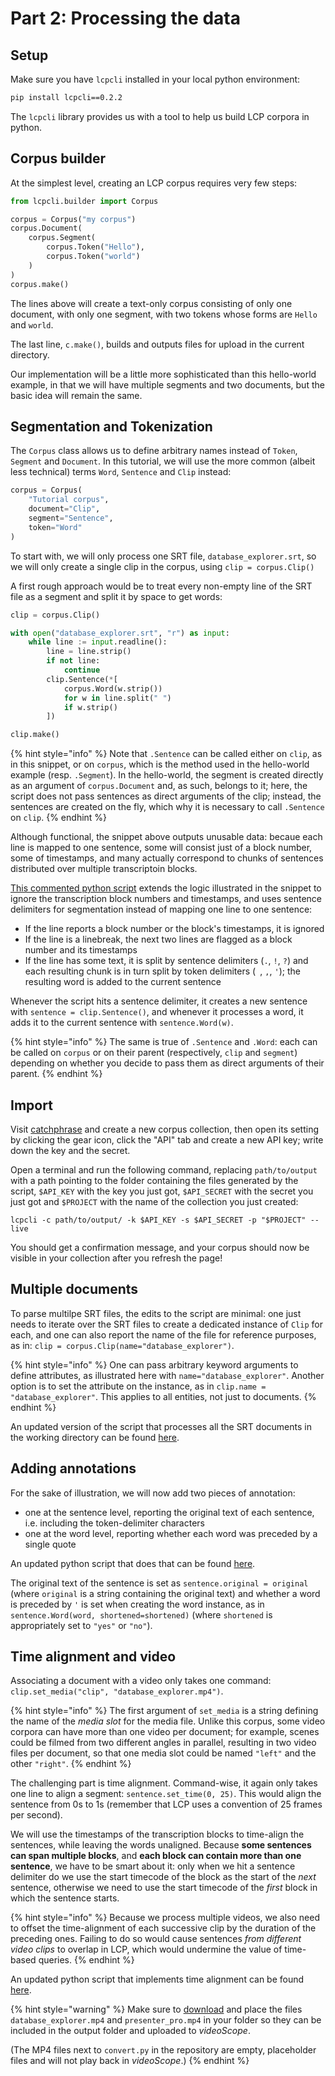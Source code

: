 # Part 2: Processing the data

## Setup

Make sure you have `lcpcli` installed in your local python environment:

```bash
pip install lcpcli==0.2.2
```

The `lcpcli` library provides us with a tool to help us build LCP corpora in python.

## Corpus builder

At the simplest level, creating an LCP corpus requires very few steps:

```python
from lcpcli.builder import Corpus

corpus = Corpus("my corpus")
corpus.Document(
    corpus.Segment(
        corpus.Token("Hello"),
        corpus.Token("world")
    )
)
corpus.make()
```

The lines above will create a text-only corpus consisting of only one document, with only one segment, with two tokens whose forms are `Hello` and `world`.

The last line, `c.make()`, builds and outputs files for upload in the current directory.

Our implementation will be a little more sophisticated than this hello-world example, in that we will have multiple segments and two documents, but the basic idea will remain the same.


## Segmentation and Tokenization

The `Corpus` class allows us to define arbitrary names instead of `Token`, `Segment` and `Document`. In this tutorial, we will use the more common (albeit less technical) terms `Word`, `Sentence` and `Clip` instead:

```python
corpus = Corpus(
    "Tutorial corpus",
    document="Clip",
    segment="Sentence",
    token="Word"
)
```

To start with, we will only process one SRT file, `database_explorer.srt`, so we will only create a single clip in the corpus, using `clip = corpus.Clip()`

A first rough approach would be to treat every non-empty line of the SRT file as a segment and split it by space to get words:

```python
clip = corpus.Clip()

with open("database_explorer.srt", "r") as input:
    while line := input.readline():
        line = line.strip()
        if not line:
            continue
        clip.Sentence(*[
            corpus.Word(w.strip())
            for w in line.split(" ")
            if w.strip()
        ])

clip.make()
```

{% hint style="info" %}
Note that `.Sentence` can be called either on `clip`, as in this snippet, or on `corpus`, which is the method used in the hello-world example (resp. `.Segment`). In the hello-world, the segment is created directly as an argument of `corpus.Document` and, as such, belongs to it; here, the script does not pass sentences as direct arguments of the clip; instead, the sentences are created on the fly, which why it is necessary to call `.Sentence` on `clip`.
{% endhint %}

Although functional, the snippet above outputs unusable data: becaue each line is mapped to one sentence, some will consist just of a block number, some of timestamps, and many actually correspond to chunks of sentences distributed over multiple transcriptoin blocks.

[This commented python script](https://github.com/liri-uzh/lcp_tutorial/blob/main/first_pass/convert.py) extends the logic illustrated in the snippet to ignore the transcription block numbers and timestamps, and uses sentence delimiters for segmentation instead of mapping one line to one sentence:

 - If the line reports a block number or the block's timestamps, it is ignored
 - If the line is a linebreak, the next two lines are flagged as a block number and its timestamps
 - If the line has some text, it is split by sentence delimiters (`.`, `!`, `?`) and each resulting chunk is in turn split by token delimiters (` `, `,`, `'`); the resulting word is added to the current sentence

Whenever the script hits a sentence delimiter, it creates a new sentence with `sentence = clip.Sentence()`, and whenever it processes a word, it adds it to the current sentence with `sentence.Word(w)`.

{% hint style="info" %}
The same is true of `.Sentence` and `.Word`: each can be called on `corpus` or on their parent (respectively, `clip` and `segment`) depending on whether you decide to pass them as direct arguments of their parent.
{% endhint %}

## Import

Visit [catchphrase](https://catchphrase.linguistik.uzh.ch) and create a new corpus collection, then open its setting by clicking the gear icon, click the "API" tab and create a new API key; write down the key and the secret.

Open a terminal and run the following command, replacing `path/to/output` with a path pointing to the folder containing the files generated by the script, `$API_KEY` with the key you just got, `$API_SECRET` with the secret you just got and `$PROJECT` with the name of the collection you just created:

`lcpcli -c path/to/output/ -k $API_KEY -s $API_SECRET -p "$PROJECT" --live`

You should get a confirmation message, and your corpus should now be visible in your collection after you refresh the page!


## Multiple documents

To parse multilpe SRT files, the edits to the script are minimal: one just needs to iterate over the SRT files to create a dedicated instance of `Clip` for each, and one can also report the name of the file for reference purposes, as in: `clip = corpus.Clip(name="database_explorer")`.

{% hint style="info" %}
One can pass arbitrary keyword arguments to define attributes, as illustrated here with `name="database_explorer"`. Another option is to set the attribute on the instance, as in `clip.name = "database_explorer"`. This applies to all entities, not just to documents.
{% endhint %}

An updated version of the script that processes all the SRT documents in the working directory can be found [here](https://github.com/liri-uzh/lcp_tutorial/blob/main/all_documents/convert.py).

## Adding annotations

For the sake of illustration, we will now add two pieces of annotation:
 - one at the sentence level, reporting the original text of each sentence, i.e. including the token-delimiter characters
 - one at the word level, reporting whether each word was preceded by a single quote

An updated python script that does that can be found [here](https://github.com/liri-uzh/lcp_tutorial/blob/main/original_shortened/convert.py).

The original text of the sentence is set as `sentence.original = original` (where `original` is a string containing the original text) and whether a word is preceded by `'` is set when creating the word instance, as in `sentence.Word(word, shortened=shortened)` (where `shortened` is appropriately set to `"yes"` or `"no"`).


## Time alignment and video

Associating a document with a video only takes one command: `clip.set_media("clip", "database_explorer.mp4")`.

{% hint style="info" %}
The first argument of `set_media` is a string defining the name of the _media slot_ for the media file. Unlike this corpus, some video corpora can have more than one video per document; for example, scenes could be filmed from two different angles in parallel, resulting in two video files per document, so that one media slot could be named `"left"` and the other `"right"`.
{% endhint %}

The challenging part is time alignment. Command-wise, it again only takes one line to align a segment: `sentence.set_time(0, 25)`. This would align the sentence from 0s to 1s (remember that LCP uses a convention of 25 frames per second).

We will use the timestamps of the transcription blocks to time-align the sentences, while leaving the words unaligned. Because **some sentences can span multiple blocks**, and **each block can contain more than one sentence**, we have to be smart about it: only when we hit a sentence delimiter do we use the start timecode of the block as the start of the _next_ sentence, otherwise we need to use the start timecode of the _first_ block in which the sentence starts.

{% hint style="info" %}
Because we process multiple videos, we also need to offset the time-alignment of each successive clip by the duration of the preceding ones. Failing to do so would cause sentences _from different video clips_ to overlap in LCP, which would undermine the value of time-based queries.
{% endhint %}

An updated python script that implements time alignment can be found [here](https://github.com/liri-uzh/lcp_tutorial/blob/main/video/convert.py). 

{% hint style="warning" %}
Make sure to [download](https://drive.switch.ch/index.php/s/v3uxBpNkeYuyPE2) and place the files `database_explorer.mp4` and `presenter_pro.mp4` in your folder so they can be included in the output folder and uploaded to _videoScope_.

(The MP4 files next to `convert.py` in the repository are empty, placeholder files and will not play back in _videoScope_.)
{% endhint %}